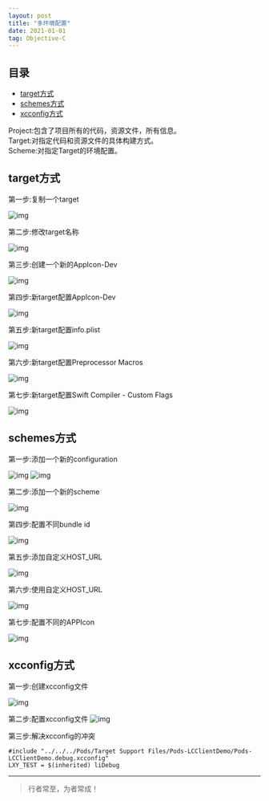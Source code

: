 ```yaml
---
layout: post
title: "多环境配置"
date: 2021-01-01
tag: Objective-C
---
```







## 目录
- [target方式](#content1)   
- [schemes方式](#content2)   
- [xcconfig方式](#content3)   




Project:包含了项目所有的代码，资源文件，所有信息。     
Target:对指定代码和资源文件的具体构建方式。      
Scheme:对指定Target的环境配置。        


<!-- ************************************************ -->
## <a id="content1">target方式</a>

第一步:复制一个target

<img src="/images/objectC/21010101.png" alt="img">

第二步:修改target名称

<img src="/images/objectC/21010102.png" alt="img">

第三步:创建一个新的AppIcon-Dev

<img src="/images/objectC/21010103.png" alt="img">

第四步:新target配置AppIcon-Dev

<img src="/images/objectC/21010104.png" alt="img">

第五步:新target配置info.plist

<img src="/images/objectC/21010105.png" alt="img">

第六步:新target配置Preprocessor Macros

<img src="/images/objectC/21010106.png" alt="img">

第七步:新target配置Swift Compiler - Custom Flags

<img src="/images/objectC/21010107.png" alt="img">



<!-- ************************************************ -->
## <a id="content2">schemes方式</a>

第一步:添加一个新的configuration

<img src="/images/objectC/21010108.png" alt="img">

<img src="/images/objectC/21010109.png" alt="img">

第二步:添加一个新的scheme

<img src="/images/objectC/21010110.png" alt="img">

第四步:配置不同bundle id

<img src="/images/objectC/21010111.png" alt="img">

第五步:添加自定义HOST_URL

<img src="/images/objectC/21010112.png" alt="img">

第六步:使用自定义HOST_URL

<img src="/images/objectC/21010114.png" alt="img">


第七步:配置不同的APPIcon

<img src="/images/objectC/21010113.png" alt="img">


<!-- ************************************************ -->
## <a id="content3">xcconfig方式</a>

第一步:创建xcconfig文件

<img src="/images/objectC/21010116.png" alt="img">

第二步:配置xcconfig文件
<img src="/images/objectC/21010115.png" alt="img">

第三步:解决xcconfig的冲突

```
#include "../../../Pods/Target Support Files/Pods-LCClientDemo/Pods-LCClientDemo.debug.xcconfig"
LXY_TEST = $(inherited) liDebug
```



----------
>  行者常至，为者常成！


